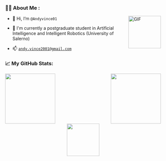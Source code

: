 ### :man_technologist: About Me :

<img align="right" alt="GIF" src="https://github.com/Gapur/Gapur/blob/main/assets/coding.gif?raw=true" height = 105 width = 105/>

- 👋 Hi, I’m `@Andyvince01`

- 🌱 I'm currently a postgraduate student in Artificial Intelligence and Intelligent Robotics (University of Salerno)

- 📫 <a href= "mailto:andy.vince2001@gmail.com">`andy.vince2001@gmail.com`</a>

### 📈 My GitHub Stats:

<div>

  <img height="162em" src="https://github-readme-stats.vercel.app/api?username=Andyvince01&show_icons=true&hide_border=false&count_private=true&include_all_commits=true" />
  
  <img align = "right" height="162em" src="https://github-readme-stats.vercel.app/api/top-langs/?username=Andyvince01&exclude_repo=KNN-Image-Classification&show_icons=true&hide_border=false&layout=compact&langs_count=8"/>

</div>

<div align="center">
  <img  src="https://www.1law.com/wp-content/uploads/2016/08/docubot.gif" height = 105 />
</div>
